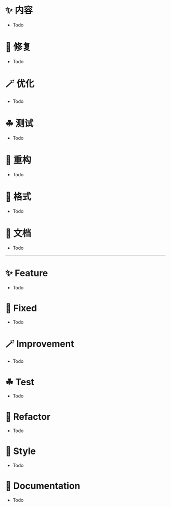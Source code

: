 # ✨ 内容
- Todo
# 💫 修复
- Todo
# 🪄 优化
- Todo
# ☘ 测试
- Todo
# 🥏 重构
- Todo
# 📌 格式
- Todo
# 📖 文档
- Todo
---
# ✨ Feature
- Todo
# 💫 Fixed
- Todo
# 🪄 Improvement
- Todo
# ☘ Test
- Todo
# 🥏 Refactor
- Todo
# 📌 Style
- Todo
# 📖 Documentation
- Todo